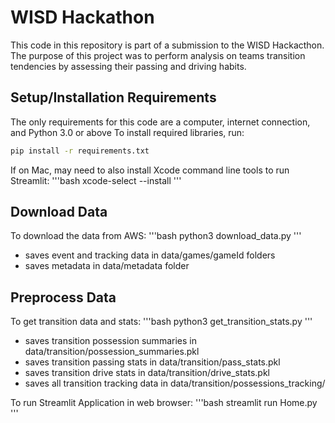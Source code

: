 # WISD Hackathon
This code in this repository is part of a submission to the WISD Hackacthon. The purpose of this project was to perform analysis on teams transition tendencies by assessing their passing and driving habits.


## Setup/Installation Requirements
The only requirements for this code are a computer, internet connection, and Python 3.0 or above
To install required libraries, run: 
```bash
pip install -r requirements.txt
```
If on Mac, may need to also install Xcode command line tools to run Streamlit:
'''bash
xcode-select --install
'''

## Download Data
To download the data from AWS:
'''bash
python3 download_data.py
'''
* saves event and tracking data in data/games/gameId folders
* saves metadata in data/metadata folder

## Preprocess Data
To get transition data and stats:
'''bash
python3 get_transition_stats.py
'''
* saves transition possession summaries in data/transition/possession_summaries.pkl
* saves transition passing stats in data/transition/pass_stats.pkl
* saves transition drive stats in data/transition/drive_stats.pkl
* saves all transition tracking data in data/transition/possessions_tracking/


To run Streamlit Application in web browser:
'''bash
streamlit run Home.py
'''

